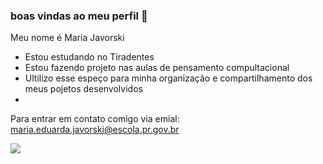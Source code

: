 ### boas vindas ao meu perfil 🖤
Meu nome é Maria Javorski

- Estou estudando no Tiradentes
- Estou fazendo projeto nas aulas de pensamento compultacional
- Ultilizo esse espeço para minha organização e compartilhamento dos meus pojetos desenvolvidos
- 
Para entrar em contato comigo via emial: 
maria.eduarda.javorski@escola.pr.gov.br

![](https://media1.tenor.com/m/nkgz9D5GyIEAAAAd/2fast2furious-brian-o-conner.gif)

